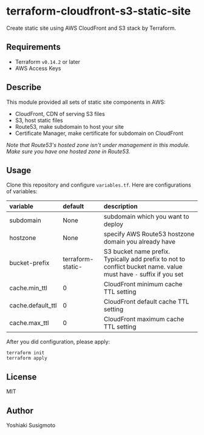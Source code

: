 # terraform-cloudfront-s3-static-site

Create static site using AWS CloudFront and S3 stack by Terraform.

## Requirements

- Terraform `v0.14.2` or later
- AWS Access Keys

## Describe

This module provided all sets of static site components in AWS:

- CloudFront, CDN of serving S3 files
- S3, host static files
- Route53, make subdomain to host your site
- Certificate Manager, make certificate for subdomain on CloudFront

*Note that Route53's hosted zone isn't under management in this module. Make sure you have one hosted zone in Route53.*

## Usage

Clone this repository and configure `variables.tf`. Here are configurations of variables:

| variable          | default           | description                                                                                                       |
|:------------------|:------------------|:------------------------------------------------------------------------------------------------------------------|
| subdomain         | None              | subdomain which you want to deploy                                                                                |
| hostzone          | None              | specify AWS Route53 hostzone domain you already have                                                              |
| bucket-prefix     | terraform-static- | S3 bucket name prefix. Typically add prefix to not to conflict bucket name. value must have `-` suffix if you set |
| cache.min_ttl     | 0                 | CloudFront minimum cache TTL setting                                                                              |
| cache.default_ttl | 0                 | CloudFront default cache TTL setting                                                                              |
| cache.max_ttl     | 0                 | CloudFront maximum cache TTL setting                                                                              |

After you did configuration, please apply:

```shell
terraform init
terraform apply
```

## License

MIT

## Author

Yoshiaki Susigmoto
